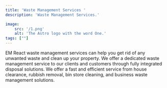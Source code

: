 ```yaml
---
title: 'Waste Management Services '
description: 'Waste Management Services.'

image:
    src: '/1.png' 
    alt: 'The Astro logo with the word One.'
tags: [""]
---
```



EM React waste management services can help you get rid of any unwanted waste and clean up your property. We offer a dedicated waste management service to our clients and customers through fully integrated disposal solutions. We offer a fast and efficient service from house clearance, rubbish removal, bin store cleaning, and business waste management solutions.